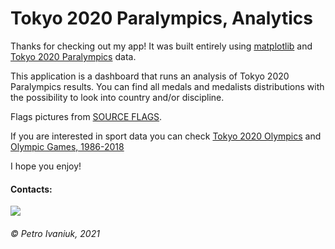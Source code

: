 # Tokyo 2020 Paralympics, Analytics

Thanks for checking out my app! It was built entirely using 
[matplotlib](https://matplotlib.org/) and 
[Tokyo 2020 Paralympics](https://www.kaggle.com/piterfm/tokyo-2020-paralympics) data.

This application is a dashboard that runs an analysis of Tokyo 2020 Paralympics results.
You can find all medals and medalists distributions with the possibility 
to look into country and/or discipline. 

Flags pictures from [SOURCE FLAGS](https://github.com/linuxmint/flags).

If you are interested in sport data you can check 
[Tokyo 2020 Olympics](https://www.kaggle.com/piterfm/tokyo-2020-olympics) and 
[Olympic Games, 1986-2018](https://www.kaggle.com/piterfm/olympic-games-medals-19862018)

I hope you enjoy!

#### **Contacts:**
[![](https://img.shields.io/badge/Linkedin-Connect-informational)](https://www.linkedin.com/in/petro-ivaniuk-68a89432/)

###### © Petro Ivaniuk, 2021
